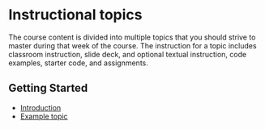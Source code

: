 # Instructional topics

The course content is divided into multiple topics that you should strive to master during that week of the course. The instruction for a topic includes classroom instruction, slide deck, and optional textual instruction, code examples, starter code, and assignments.

## Getting Started

- [Introduction](introduction/introduction.md)
- [Example topic](exampleTopic/exampleTopic.md)
